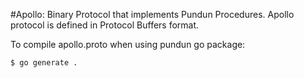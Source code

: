 #Apollo: Binary Protocol that implements Pundun Procedures.
Apollo protocol is defined in Protocol Buffers format.

To compile apollo.proto when using pundun go package:
```shell
$ go generate .
```

